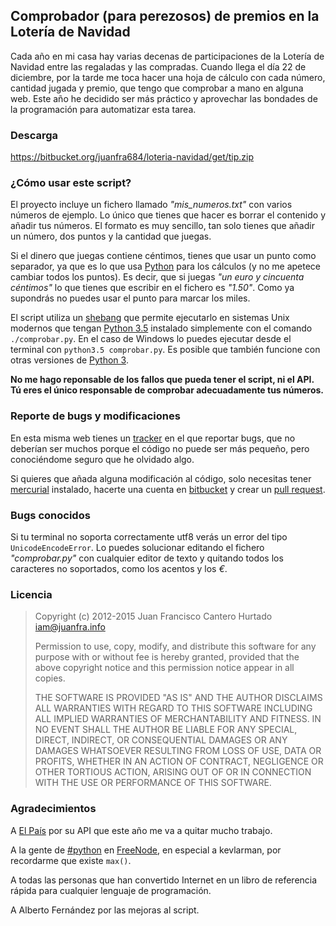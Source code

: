 Comprobador (para perezosos) de premios en la Lotería de Navidad
----------------------------------------------------------------

Cada año en mi casa hay varias decenas de participaciones de la
Lotería de Navidad entre las regaladas y las compradas. Cuando llega
el día 22 de diciembre, por la tarde me toca hacer una hoja de cálculo
con cada número, cantidad jugada y premio, que tengo que comprobar a
mano en alguna web. Este año he decidido ser más práctico y aprovechar
las bondades de la programación para automatizar esta tarea.

### Descarga

https://bitbucket.org/juanfra684/loteria-navidad/get/tip.zip

### ¿Cómo usar este script?

El proyecto incluye un fichero llamado *"mis_numeros.txt"* con varios
números de ejemplo. Lo único que tienes que hacer es borrar el
contenido y añadir tus números. El formato es muy sencillo, tan solo
tienes que añadir un número, dos puntos y la cantidad que juegas.

Si el dinero que juegas contiene céntimos, tienes que usar un punto
como separador, ya que es lo que usa [Python][2] para los cálculos (y
no me apetece cambiar todos los puntos). Es decir, que si juegas *"un
euro y cincuenta céntimos"* lo que tienes que escribir en el fichero
es *"1.50"*. Como ya supondrás no puedes usar el punto para marcar los
miles.

El script utiliza un [shebang][3] que permite ejecutarlo en sistemas
Unix modernos que tengan [Python 3.5][2] instalado simplemente con el
comando `./comprobar.py`. En el caso de Windows lo puedes ejecutar
desde el terminal con `python3.5 comprobar.py`. Es posible que también
funcione con otras versiones de [Python 3][2].

**No me hago reponsable de los fallos que pueda tener el script, ni el
API. Tú eres el único responsable de comprobar adecuadamente tus
números.**

### Reporte de bugs y modificaciones

En esta misma web tienes un [tracker][4] en el que reportar bugs, que
no deberían ser muchos porque el código no puede ser más pequeño, pero
conociéndome seguro que he olvidado algo.

Si quieres que añada alguna modificación al código, solo necesitas
tener [mercurial][7] instalado, hacerte una cuenta en [bitbucket][6] y
crear un [pull request][5].

### Bugs conocidos

Si tu terminal no soporta correctamente utf8 verás un error del tipo
`UnicodeEncodeError`. Lo puedes solucionar editando el fichero
*"comprobar.py"* con cualquier editor de texto y quitando todos los
caracteres no soportados, como los acentos y los *€*.

### Licencia

> Copyright (c) 2012-2015 Juan Francisco Cantero Hurtado <iam@juanfra.info>
> 
> Permission to use, copy, modify, and distribute this software for any
> purpose with or without fee is hereby granted, provided that the above
> copyright notice and this permission notice appear in all copies.
> 
> THE SOFTWARE IS PROVIDED "AS IS" AND THE AUTHOR DISCLAIMS ALL WARRANTIES
> WITH REGARD TO THIS SOFTWARE INCLUDING ALL IMPLIED WARRANTIES OF
> MERCHANTABILITY AND FITNESS. IN NO EVENT SHALL THE AUTHOR BE LIABLE FOR
> ANY SPECIAL, DIRECT, INDIRECT, OR CONSEQUENTIAL DAMAGES OR ANY DAMAGES
> WHATSOEVER RESULTING FROM LOSS OF USE, DATA OR PROFITS, WHETHER IN AN
> ACTION OF CONTRACT, NEGLIGENCE OR OTHER TORTIOUS ACTION, ARISING OUT OF
> OR IN CONNECTION WITH THE USE OR PERFORMANCE OF THIS SOFTWARE.

### Agradecimientos

A [El País][1] por su API que este año me va a quitar mucho trabajo.

A la gente de [#python][8] en [FreeNode][9], en especial a kevlarman,
por recordarme que existe `max()`.

A todas las personas que han convertido Internet en un libro de
referencia rápida para cualquier lenguaje de programación.

A Alberto Fernández por las mejoras al script.

[1]: http://www.elpais.com
[2]: http://www.python.org
[3]: http://en.wikipedia.org/wiki/Shebang_(Unix)
[4]: http://bitbucket.org/juanfra684/loteria-navidad/issues
[5]: http://bitbucket.org/juanfra684/loteria-navidad/pull-requests
[6]: https://bitbucket.org/
[7]: http://mercurial.selenic.com/
[8]: irc://chat.freenode.net/#python
[9]: http://freenode.net
